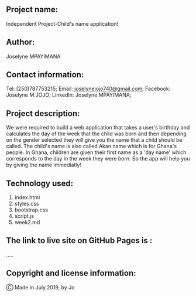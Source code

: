 ## Project name:

Independent Project-Child's name application!

## Author:

Joselyne MPAYIMANA

## Contact information:

Tel: (250)787753215;
Email: joselynejojo740@gmail.com;
Facebook: Joselyne M.JOJO;
LinkedIn: Joselyne MPAYIMANA;

## Project description:

 We were required to build a web application that takes a user's birthday and calculates the day of the week that the child was born and then depending on the gender selected they will give you the name that a child should be called. The child's name is also called Akan name which is for Ghana's people. In Ghana, children are given their first name as a 'day name' which corresponds to the day in the week they were born. So the app will help you by giving the name immediatly!

 ## Technology used:

 1. index.html
 2. styles.css
 3. bootstrap.css
 4. script.js
 5. week2.md
 
 ## The link to live site on GitHub Pages is :

 .....

 ## Copyright and license information:

 &#9400; Made in July.2019, by Jo
